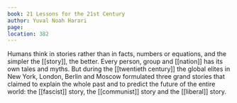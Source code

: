 ```yaml
---
book: 21 Lessons for the 21st Century
author: Yuval Noah Harari
page:
location: 382
---
```


Humans think in stories rather than in facts, numbers or equations, and the simpler the [[story]], the better. Every person, group and [[nation]] has its own tales and myths. But during the [[twentieth century]] the global elites in New York, London, Berlin and Moscow formulated three grand stories that claimed to explain the whole past and to predict the future of the entire world: the [[fascist]] story, the [[communist]] story and the [[liberal]] story.
